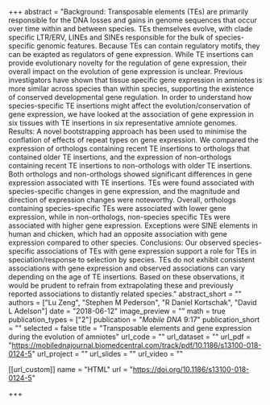 +++
abstract = "Background: Transposable elements (TEs) are primarily responsible for the DNA losses and gains in genome sequences that occur over time within and between species. TEs themselves evolve, with clade specific LTR/ERV, LINEs and SINEs responsible for the bulk of species-specific genomic features. Because TEs can contain regulatory motifs, they can be exapted as regulators of gene expression. While TE insertions can provide evolutionary novelty for the regulation of gene expression, their overall impact on the evolution of gene expression is unclear. Previous investigators have shown that tissue specific gene expression in amniotes is more similar across species than within species, supporting the existence of conserved developmental gene regulation. In order to understand how species-specific TE insertions might affect the evolution/conservation of gene expression, we have looked at the association of gene expression in six tissues with TE insertions in six representative amniote genomes. Results: A novel bootstrapping approach has been used to minimise the conflation of effects of repeat types on gene expression. We compared the expression of orthologs containing recent TE insertions to orthologs that contained older TE insertions, and the expression of non-orthologs containing recent TE insertions to non-orthologs with older TE insertions. Both orthologs and non-orthologs showed significant differences in gene expression associated with TE insertions. TEs were found associated with species-specific changes in gene expression, and the magnitude and direction of expression changes were noteworthy. Overall, orthologs containing species-specific TEs were associated with lower gene expression, while in non-orthologs, non-species specific TEs were associated with higher gene expression. Exceptions were SINE elements in human and chicken, which had an opposite association with gene expression compared to other species. Conclusions: Our observed species-specific associations of TEs with gene expression support a role for TEs in speciation/response to selection by species. TEs do not exhibit consistent associations with gene expression and observed associations can vary depending on the age of TE insertions. Based on these observations, it would be prudent to refrain from extrapolating these and previously reported associations to distantly related species."
abstract_short = ""
authors = ["Lu Zeng", "Stephen M Pederson", "R Daniel Kortschak", "David L Adelson"]
date = "2018-06-12"
image_preview = ""
math = true
publication_types = ["2"]
publication = "*Mobile DNA* 9:17"
publication_short = ""
selected = false
title = "Transposable elements and gene expression during the evolution of amniotes"
url_code = ""
url_dataset = ""
url_pdf = "https://mobilednajournal.biomedcentral.com/track/pdf/10.1186/s13100-018-0124-5"
url_project = ""
url_slides = ""
url_video = ""

[[url_custom]]
name = "HTML"
url = "https://doi.org/10.1186/s13100-018-0124-5"

+++

